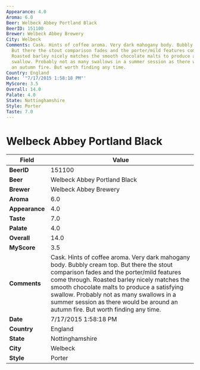 ```yaml
---
Appearance: 4.0
Aroma: 6.0
Beer: Welbeck Abbey Portland Black
BeerID: 151100
Brewer: Welbeck Abbey Brewery
City: Welbeck
Comments: Cask. Hints of coffee aroma. Very dark mahogany body. Bubbly cream top.
  But there the stout comparison fades and the porter/mild features come through.
  Roasted barley nicely matches the smooth chocolate malts to produce a satisfying
  swallow. Probably not as many swallows in a summer session as there would be around
  an autumn fire. But worth finding any time.
Country: England
Date: '"7/17/2015 1:58:18 PM"'
MyScore: 3.5
Overall: 14.0
Palate: 4.0
State: Nottinghamshire
Style: Porter
Taste: 7.0
---
```


# Welbeck Abbey Portland Black

| Field         | Value |
|---------------|-------|
| **BeerID** | 151100 |
| **Beer** | Welbeck Abbey Portland Black |
| **Brewer** | Welbeck Abbey Brewery |
| **Aroma** | 6.0 |
| **Appearance** | 4.0 |
| **Taste** | 7.0 |
| **Palate** | 4.0 |
| **Overall** | 14.0 |
| **MyScore** | 3.5 |
| **Comments** | Cask. Hints of coffee aroma. Very dark mahogany body. Bubbly cream top. But there the stout comparison fades and the porter/mild features come through. Roasted barley nicely matches the smooth chocolate malts to produce a satisfying swallow. Probably not as many swallows in a summer session as there would be around an autumn fire. But worth finding any time. |
| **Date** | 7/17/2015 1:58:18 PM |
| **Country** | England |
| **State** | Nottinghamshire |
| **City** | Welbeck |
| **Style** | Porter |

